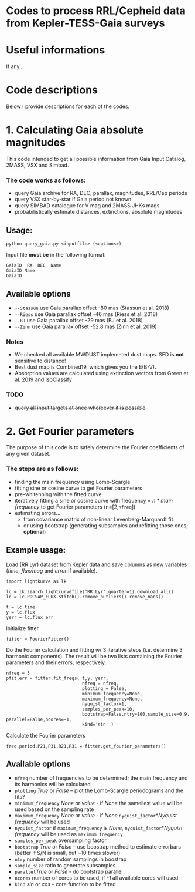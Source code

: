 # Codes to process RRL/Cepheid data from Kepler-TESS-Gaia surveys

# Useful informations

If any...

# Code descriptions

Below I provide descriptions for each of the codes.

# 1. Calculating Gaia absolute magnitudes

This code intended to get all possible information from Gaia Input Catalog, 2MASS, VSX and Simbad.

### The code works as follows:
- query Gaia archive for RA, DEC, parallax, magnitudes, RRL/Cep periods
- query VSX star-by-star if Gaia period not known
- query SIMBAD catalogue for V mag and 2MASS JHKs mags
- probabilistically estimate distances, extinctions, absolute magnitudes

## Usage:
```
python query_gaia.py <inputfile> (<options>)
```
Input file __must be__ in the following format:
```
GaiaID  RA  DEC  Name
GaiaID Name
GaiaID
```

## Available options
 - `--Stassun` use Gaia parallax offset -80   mas (Stassun et al. 2018)
 - `--Riess`   use Gaia parallax offset -46   mas (Riess et al. 2018)
 - `--BJ`      use Gaia parallax offset -29   mas (BJ et al. 2018)
 - `--Zinn`    use Gaia parallax offset -52.8 mas (Zinn et al. 2019)
 
### Notes
 
 - We checked all available MWDUST implemeted dust maps. SFD is __not__ sensitive to distance!
 - Best dust map is Combined19, which gives you the E(B-V).
 - Absorption values are calculated using extinction vectors from Green et al. 2019 and [IsoClassify](https://github.com/danxhuber/isoclassify)
 
### TODO
 - ~~query all input targets at once whereever it is possible~~
 
 # 2. Get Fourier parameters

The purpose of this code is to safely determine the Fourier coefficients of any given dataset.

### The steps are as follows:
- finding the main frequency using Lomb-Scargle
- fitting sine or cosine curve to get Fourier parameters
- pre-whitenning with the fitted curve
- iteratively fitting a sine or cosine curve with frequency = *n* * *main frequency* to get Fourier parameters (n=[2,`nfreq`])
- estimating errors...
  - from covariance matrix of non-linear Levenberg-Marquardt fit
  - or using bootstrap (generating subsamples and refitting those ones; **optional**)

## Example usage:
Load (RR Lyr) dataset from Kepler data and save columns as new variables (*time*, *flux/mag* and *error* if available).
```
import lightkurve as lk

lc = lk.search_lightcurvefile('RR Lyr',quarter=1).download_all()
lc = lc.PDCSAP_FLUX.stitch().remove_outliers().remove_nans()

t = lc.time
y = lc.flux
yerr = lc.flux_err
```

Initialize fitter
```
fitter = FourierFitter()
```

Do the Fourier calculation and fitting w/ 3 iterative steps (i.e. determine 3 harmonic components). The result will be two lists containing the Fourier parameters and their errors, respectively.
```
nfreq = 3
pfit,err = fitter.fit_freqs( t,y, yerr,
                             nfreq = nfreq,
                             plotting = False,
                             minimum_frequency=None,
                             maximum_frequency=None,
                             nyquist_factor=1,
                             samples_per_peak=10,
                             bootstrap=False,ntry=100,sample_size=0.9, parallel=False,ncores=-1,
                             kind='sin' )
```

Calculate the Fourier parameters
```
freq,period,P21,P31,R21,R31 = fitter.get_fourier_parameters()
```

## Available options
 - `nfreq` number of frequencies to be determined; the main frequency and its harmonics will be calculated
 - `plotting` *True* or *False* – plot the Lomb-Scargle periodograms and the fits?
 - `minimum_frequency` *None* or *value* - if *None* the samellest value will be used based on the sampling rate
 - `maximum_frequency` *None* or *value* - if *None* `nyquist_factor`**Nyquist frequency* will be used
 - `nyquist_factor` if `maximum_frequency` is *None*, `nyquist_factor`**Nyquist frequency* will be used as `maximum_frequency`
 - `samples_per_peak` oversampling factor
 - `bootstrap` *True* or *False* – use boostrap method to estimate errorbars (better if S/N is small, but ~10 times slower)
 - `ntry` number of random samplings in boostrap
 - `sample_size` ratio to generate subsamples
 - `parallel`*True* or *False* - do bootstrap parallel
 - `ncores` number of cores to be used, if *-1* all available cores will used
 - `kind` *sin* or *cos* – core function to be fitted

